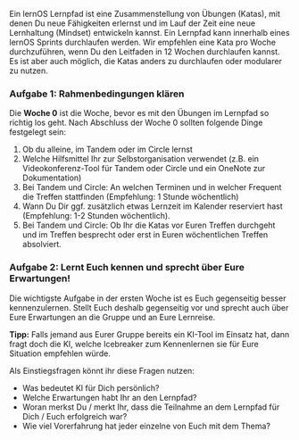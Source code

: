 Ein lernOS Lernpfad ist eine Zusammenstellung von Übungen (Katas), mit denen Du neue Fähigkeiten erlernst und im Lauf der Zeit eine neue Lernhaltung (Mindset) entwickeln kannst. Ein Lernpfad kann innerhalb eines lernOS Sprints durchlaufen werden. Wir empfehlen eine Kata pro Woche durchzuführen, wenn Du den Leitfaden in 12 Wochen durchlaufen kannst. Es ist aber auch möglich, die Katas anders zu durchlaufen oder modularer zu nutzen.

### Aufgabe 1: Rahmenbedingungen klären
Die **Woche 0** ist die Woche, bevor es mit den Übungen im Lernpfad so richtig los geht. Nach Abschluss der Woche 0 sollten folgende Dinge festgelegt sein:

1. Ob du alleine, im Tandem oder im Circle lernst
2. Welche Hilfsmittel Ihr zur Selbstorganisation verwendet (z.B. ein Videokonferenz-Tool für Tandem oder Circle und ein OneNote zur Dokumentation)
3. Bei Tandem und Circle: An welchen Terminen und in welcher Frequent die Treffen stattfinden (Empfehlung: 1 Stunde wöchentlich)
4. Wann Du Dir ggf. zusätzlich etwas Lernzeit im Kalender reserviert hast (Empfehlung: 1-2 Stunden wöchentlich).
5. Bei Tandem und Circle: Ob Ihr die Katas vor Euren Treffen durchgeht und im Treffen besprecht oder erst in Euren wöchentlichen Treffen absolviert.

### Aufgabe 2: Lernt Euch kennen und sprecht über Eure Erwartungen!
Die wichtigste Aufgabe in der ersten Woche ist es Euch gegenseitig besser kennenzulernen. Stellt Euch deshalb gegenseitig vor und sprecht auch über Eure Erwartungen an die Gruppe und an Eure Lernreise. 

**Tipp:** Falls jemand aus Eurer Gruppe bereits ein KI-Tool im Einsatz hat, dann fragt doch die KI, welche Icebreaker zum Kennenlernen sie für Eure Situation empfehlen würde.

Als Einstiegsfragen könnt ihr diese Fragen nutzen:

- Was bedeutet KI für Dich persönlich?
- Welche Erwartungen habt Ihr an den Lernpfad?
- Woran merkst Du / merkt Ihr, dass die Teilnahme an dem Lernpfad für Dich / Euch erfolgreich war?
- Wie viel Vorerfahrung hat jeder einzelne von Euch mit dem Thema?
